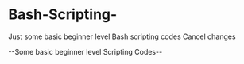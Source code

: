 # Bash-Scripting-
Just some basic beginner level Bash scripting codes
Cancel changes


--Some basic beginner level Scripting Codes--
